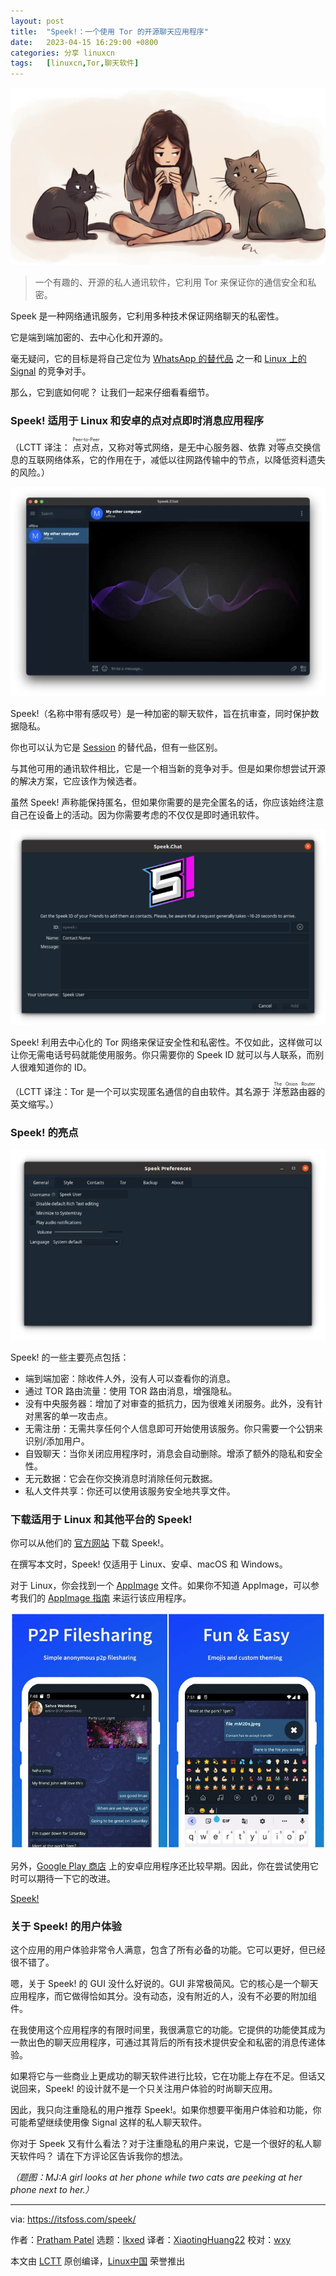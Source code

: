 ```yaml
---
layout: post
title:	"Speek!：一个使用 Tor 的开源聊天应用程序"
date:	2023-04-15 16:29:00 +0800 
categories:	分享 linuxcn 
tags:	[linuxcn,Tor,聊天软件]
---
```



![](/Asserts/Images/album/202304/15/162817st1ffhth0ov6sz6t.jpg)



> 
> 一个有趣的、开源的私人通讯软件，它利用 Tor 来保证你的通信安全和私密。
> 
> 
> 


Speek 是一种网络通讯服务，它利用多种技术保证网络聊天的私密性。


它是端到端加密的、去中心化和开源的。


毫无疑问，它的目标是将自己定位为 [WhatsApp 的替代品](https://itsfoss.com/private-whatsapp-alternatives/) 之一和 [Linux 上的 Signal](https://itsfoss.com/install-signal-ubuntu/) 的竞争对手。


那么，它到底如何呢？ 让我们一起来仔细看看细节。


### Speek! 适用于 Linux 和安卓的点对点即时消息应用程序


（LCTT 译注： <ruby> 点对点 <rt>  Peer-to-Peer </rt></ruby>，又称对等式网络，是无中心服务器、依靠 <ruby> 对等点 <rt>  peer </rt></ruby> 交换信息的互联网络体系，它的作用在于，减低以往网路传输中的节点，以降低资料遗失的风险。）


![Speek! 截图](/Asserts/Images/album/202304/15/162947ifezw5qqhjddhene.jpg)


Speek!（名称中带有感叹号）是一种加密的聊天软件，旨在抗审查，同时保护数据隐私。


你也可以认为它是 [Session](https://itsfoss.com/session-messenger/) 的替代品，但有一些区别。


与其他可用的通讯软件相比，它是一个相当新的竞争对手。但是如果你想尝试开源的解决方案，它应该作为候选者。


虽然 Speek! 声称能保持匿名，但如果你需要的是完全匿名的话，你应该始终注意自己在设备上的活动。因为你需要考虑的不仅仅是即时通讯软件。


![Speek! id](/Asserts/Images/album/202304/15/162919targ66vhz6v3phr8.png)


Speek! 利用去中心化的 Tor 网络来保证安全性和私密性。不仅如此，这样做可以让你无需电话号码就能使用服务。你只需要你的 Speek ID 就可以与人联系，而别人很难知道你的 ID。


（LCTT 译注：Tor 是一个可以实现匿名通信的自由软件。其名源于 <ruby> 洋葱路由器 <rt>  The Onion Router </rt></ruby> 的英文缩写。）


### Speek! 的亮点


![Speek! 选项](/Asserts/Images/album/202304/15/162919qbqt2tabq1tp2yuz.png)


Speek! 的一些主要亮点包括：


* 端到端加密：除收件人外，没有人可以查看你的消息。
* 通过 TOR 路由流量：使用 TOR 路由消息，增强隐私。
* 没有中央服务器：增加了对审查的抵抗力，因为很难关闭服务。此外，没有针对黑客的单一攻击点。
* 无需注册：无需共享任何个人信息即可开始使用该服务。你只需要一个公钥来识别/添加用户。
* 自毁聊天：当你关闭应用程序时，消息会自动删除。增添了额外的隐私和安全性。
* 无元数据：它会在你交换消息时消除任何元数据。
* 私人文件共享：你还可以使用该服务安全地共享文件。


### 下载适用于 Linux 和其他平台的 Speek!


你可以从他们的 [官方网站](https://speek.network) 下载 Speek!。


在撰写本文时，Speek! 仅适用于 Linux、安卓、macOS 和 Windows。


对于 Linux，你会找到一个 [AppImage](https://itsfoss.com/appimage-interview/) 文件。如果你不知道 AppImage，可以参考我们的 [AppImage 指南](https://itsfoss.com/use-appimage-linux/) 来运行该应用程序。


![安卓系统上的 Speek!](/Asserts/Images/album/202304/15/162919kpb3emebb2sj7ejb.jpg)


另外，[Google Play 商店](https://play.google.com/store/apps/details?id=com.speek.chat) 上的安卓应用程序还比较早期。因此，你在尝试使用它时可以期待一下它的改进。


[Speek!](https://speek.network/)


### 关于 Speek! 的用户体验


这个应用的用户体验非常令人满意，包含了所有必备的功能。它可以更好，但已经很不错了。


嗯，关于 Speek! 的 GUI 没什么好说的。GUI 非常极简风。它的核心是一个聊天应用程序，而它做得恰如其分。没有动态，没有附近的人，没有不必要的附加组件。


在我使用这个应用程序的有限时间里，我很满意它的功能。它提供的功能使其成为一款出色的聊天应用程序，可通过其背后的所有技术提供安全和私密的消息传递体验。


如果将它与一些商业上更成功的聊天软件进行比较，它在功能上存在不足。但话又说回来，Speek! 的设计就不是一个只关注用户体验的时尚聊天应用。


因此，我只向注重隐私的用户推荐 Speek!。如果你想要平衡用户体验和功能，你可能希望继续使用像 Signal 这样的私人聊天软件。


你对于 Speek 又有什么看法？对于注重隐私的用户来说，它是一个很好的私人聊天软件吗？ 请在下方评论区告诉我你的想法。


*（题图：MJ:A girl looks at her phone while two cats are peeking at her phone next to her.）*




---


via: <https://itsfoss.com/speek/>


作者：[Pratham Patel](https://itsfoss.com/author/pratham/) 选题：[lkxed](https://github.com/lkxed) 译者：[XiaotingHuang22](https://github.com/XiaotingHuang22) 校对：[wxy](https://github.com/wxy)


本文由 [LCTT](https://github.com/LCTT/TranslateProject) 原创编译，[Linux中国](https://linux.cn/) 荣誉推出
